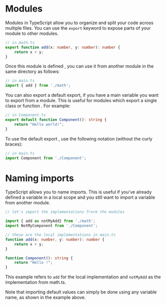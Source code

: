 # Modules

Modules in TypeScript allow you to organize and split your code across multiple files. You can use the ``` export ``` keyword to expose parts of your module to other modules.


```ts
// in math.ts
export function add(x: number, y: number): number {
    return x + y;
}

```

Once this module is defined , you can use it from another module in the same directory as follows:

```ts
// in main.ts
import { add } from './math';
```

You can also export a default export, if you have a main variable you want to export from a module. This is useful for modules which export a single class or function . For example:

```ts
// in Component.ts
export default function Component(): string {
    return "Hello world!";
}
```

To use the default export , use the following notation (without the curly braces):

```ts
// in main.ts
import Component from './Component';

```

# Naming imports

TypeScript allows you to name imports. This is useful if you've already defined a variable in a local scope and you still want to import a variable from another module.

```ts
// let's import the implementations frorm the modules

import { add as notMyAdd} from './math';
import NotMyComponent from './Component';

// these are the local implementations in main.ts
function add(x: number, y: number): number {
    return x + y;
}

function Component(): string {
    return "Hello !";
}

```
This example refers to ``` add ``` for the local implementation and ``` notMyAdd ``` as the implementation from math.ts.

Note that importing default values can simply be done using any variable name, as shown in the example above.

